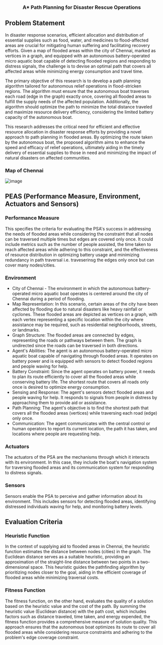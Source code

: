 <div align="center">
  <h3 align="center">A* Path Planning for Disaster Rescue Operations</h3>
</div>

<!-- Problem Statement -->
## Problem Statement
In disaster response scenarios, efficient allocation and distribution of essential supplies such as food, water, and medicines to flood-affected areas are crucial for mitigating human suffering and facilitating recovery efforts. Given a map of flooded areas within the city of Chennai, marked as vertices in a graph, and equipped with an autonomous battery-operated micro aquatic boat capable of detecting flooded regions and responding to distress signals, the challenge is to devise an optimal path that covers all affected areas while minimizing energy consumption and travel time.

The primary objective of this research is to develop a path planning algorithm tailored for autonomous relief operations in flood-stricken regions. The algorithm must ensure that the autonomous boat traverses each road (edge in the graph) exactly once, covering all flooded areas to fulfill the supply needs of the affected population. Additionally, the algorithm should optimize the path to minimize the total distance traveled and maximize resource delivery efficiency, considering the limited battery capacity of the autonomous boat.

This research addresses the critical need for efficient and effective resource allocation in disaster response efforts by providing a novel approach to path planning in flooded areas. By optimizing the route taken by the autonomous boat, the proposed algorithm aims to enhance the speed and efficacy of relief operations, ultimately aiding in the timely delivery of essential supplies to those in need and minimizing the impact of natural disasters on affected communities.

### Map of Chennai
![image](https://github.com/TrishamBP/Rescue-Disaster-AStar-PathPlanning/assets/91331117/9e763c59-b2f1-455c-8a1c-bce044ebf559)

<!-- PEAS -->
## PEAS (Performance Measure, Environment, Actuators and Sensors)
### Performance Measure
This specifies the criteria for evaluating the PSA's success in addressing the needs of flooded areas while considering the constraint that all nodes can be traversed multiple times but edges are covered only once. It could include metrics such as the number of people assisted, the time taken to reach affected areas while adhering to this constraint, and the effectiveness of resource distribution in optimizing battery usage and minimizing redundancy in path traversal i.e. traveserinsg the edges only once but can cover many nodes/cities.
### Environment
* City of Chennai - The environment in which the autonomous battery-operated micro aquatic boat operates is centered around the city of Chennai during a period of flooding.
* Map Representation: In this scenario, certain areas of the city have been affected by flooding due to natural disasters like heavy rainfall or cyclones. These flooded areas are depicted as vertices on a graph, with each vertex representing a specific location within the city where assistance may be required, such as residential neighborhoods, streets, or landmarks.
* Graph Structure: The flooded areas are connected by edges, representing the roads or pathways between them. The graph is undirected since the roads can be traversed in both directions.
* Agent's Abilities: The agent is an autonomous battery-operated micro aquatic boat capable of navigating through flooded areas. It operates on battery power and is equipped with sensors to detect flooded regions and people waving for help.
* Battery Constraint: Since the agent operates on battery power, it needs to plan its route efficiently to cover all the flooded areas while conserving battery life. The shortest route that covers all roads only once is desired to optimize energy consumption.
* Sensing and Response: The agent's sensors detect flooded areas and people waving for help. It responds to signals from people in distress by approaching them to provide aid or assistance.
* Path Planning: The agent's objective is to find the shortest path that covers all the flooded areas (vertices) while traversing each road (edge) only once.
* Communication: The agent communicates with the central control or human operators to report its current location, the path it has taken, and locations where people are requesting help.
### Actuators
The actuators of the PSA are the mechanisms through which it interacts with its environment. In this case, they include the boat's navigation system for traversing flooded areas and its communication system for responding to distress signals.
### Sensors
Sensors enable the PSA to perceive and gather information about its environment. This includes sensors for detecting flooded areas, identifying distressed individuals waving for help, and monitoring battery levels.

## Evaluation Criteria
### Heuristic Function
In the context of supplying aid to flooded areas in Chennai, the heuristic function estimates the distance between nodes (cities) in the graph. The Euclidean distance serves as a suitable heuristic, providing an approximation of the straight-line distance between two points in a two-dimensional space. This heuristic guides the pathfinding algorithm by prioritizing nodes closer to the goal, aiding in the efficient coverage of flooded areas while minimizing traversal costs.
### Fitness Function
The fitness function, on the other hand, evaluates the quality of a solution based on the heuristic value and the cost of the path. By summing the heuristic value (Euclidean distance) with the path cost, which includes factors such as distance traveled, time taken, and energy expended, the fitness function provides a comprehensive measure of solution quality. This approach ensures that the autonomous boat optimizes its route to cover all flooded areas while considering resource constraints and adhering to the problem's edge coverage constraint.
